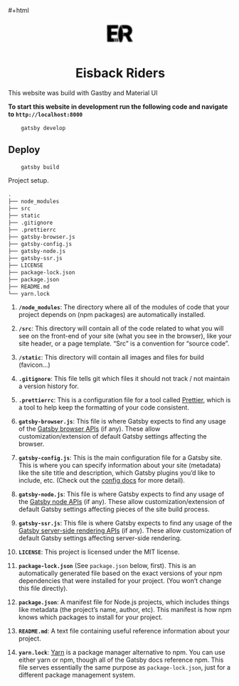#+html<p align="center"><img alt="EisbachRiders" src="./src/assets/logos/logoBlack.png" width="60" /></p>
<h1 align="center">
  Eisback Riders
</h1>

This website was build with Gastby and Material UI

**To start this website in development run the following code and navigate to `http://localhost:8000`**

```
    gatsby develop
```

## Deploy

```
    gatsby build
```

Project setup.

    .
    ├── node_modules
    ├── src
    ├── static
    ├── .gitignore
    ├── .prettierrc
    ├── gatsby-browser.js
    ├── gatsby-config.js
    ├── gatsby-node.js
    ├── gatsby-ssr.js
    ├── LICENSE
    ├── package-lock.json
    ├── package.json
    ├── README.md
    └── yarn.lock

1.  **`/node_modules`**: The directory where all of the modules of code that your project depends on (npm packages) are automatically installed.

2.  **`/src`**: This directory will contain all of the code related to what you will see on the front-end of your site (what you see in the browser), like your site header, or a page template. “Src” is a convention for “source code”.

3.  **`/static`**: This directory will contain all images and files for build (favicon...)

4.  **`.gitignore`**: This file tells git which files it should not track / not maintain a version history for.

5.  **`.prettierrc`**: This is a configuration file for a tool called [Prettier](https://prettier.io/), which is a tool to help keep the formatting of your code consistent.

6.  **`gatsby-browser.js`**: This file is where Gatsby expects to find any usage of the [Gatsby browser APIs](https://next.gatsbyjs.org/docs/browser-apis/) (if any). These allow customization/extension of default Gatsby settings affecting the browser.

7.  **`gatsby-config.js`**: This is the main configuration file for a Gatsby site. This is where you can specify information about your site (metadata) like the site title and description, which Gatsby plugins you’d like to include, etc. (Check out the [config docs](https://next.gatsbyjs.org/docs/gatsby-config/) for more detail).

8.  **`gatsby-node.js`**: This file is where Gatsby expects to find any usage of the [Gatsby node APIs](https://next.gatsbyjs.org/docs/node-apis/) (if any). These allow customization/extension of default Gatsby settings affecting pieces of the site build process.

9.  **`gatsby-ssr.js`**: This file is where Gatsby expects to find any usage of the [Gatsby server-side rendering APIs](https://next.gatsbyjs.org/docs/ssr-apis/) (if any). These allow customization of default Gatsby settings affecting server-side rendering.

10. **`LICENSE`**: This project is licensed under the MIT license.

11. **`package-lock.json`** (See `package.json` below, first). This is an automatically generated file based on the exact versions of your npm dependencies that were installed for your project. (You won’t change this file directly).

12. **`package.json`**: A manifest file for Node.js projects, which includes things like metadata (the project’s name, author, etc). This manifest is how npm knows which packages to install for your project.

13. **`README.md`**: A text file containing useful reference information about your project.

14. **`yarn.lock`**: [Yarn](https://yarnpkg.com/) is a package manager alternative to npm. You can use either yarn or npm, though all of the Gatsby docs reference npm. This file serves essentially the same purpose as `package-lock.json`, just for a different package management system.
